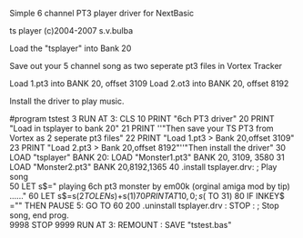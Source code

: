 
Simple 6 channel PT3 player driver for NextBasic

ts player (c)2004-2007 s.v.bulba

Load the "tsplayer" into Bank 20

Save out your 5 channel song as two seperate pt3 files in Vortex Tracker

Load 1.pt3 into BANK 20, offset 3109
Load 2.ot3 into BANK 20, offset 8192

Install the driver to play music.


#program tstest
   3 RUN AT 3: CLS 
  10 PRINT "6ch PT3 driver"
  20 PRINT "Load in tsplayer to bank 20"
  21 PRINT ''"Then save your TS PT3 from Vortex as 2 seperate pt3 files"
  22 PRINT "Load 1.pt3 > Bank 20,offset 3109"
  23 PRINT "Load 2.pt3 > Bank 20,offset 8192"''"Then install the driver"
  30 LOAD "tsplayer" BANK 20: LOAD "Monster1.pt3" BANK 20, 3109, 3580
  31 LOAD "Monster2.pt3" BANK 20,8192,1365
  40  .install tsplayer.drv: ; Play song                                            
  50 LET s$="                 playing 6ch pt3 monster by em00k (orginal amiga mod by tip) ......"
  60 LET s$=s$(2 TO LEN s$)+s$(1)
  70 PRINT AT 10,0;s$( TO 31)
  80 IF INKEY$ ="" THEN PAUSE 5: GO TO 60 
 200  .uninstall tsplayer.drv : STOP : ; Stop song, end prog.                        
9998 STOP 
9999 RUN AT 3: REMOUNT : SAVE "tstest.bas"


